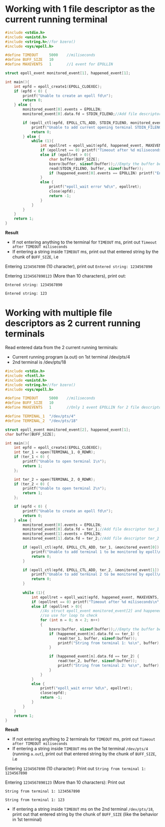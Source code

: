 # Working with 1 file descriptor as the current running terminal

```c
#include <stdio.h>
#include <unistd.h>
#include <string.h>//for bzero()
#include <sys/epoll.h>

#define TIMEOUT     5000    //miliseconds
#define BUFF_SIZE   10
#define MAXEVENTS   1       //1 event for EPOLLIN

struct epoll_event monitored_event[1], happened_event[1];

int main(){
    int epfd = epoll_create1(EPOLL_CLOEXEC);
    if (epfd < 0) {
        printf("Unable to create an epoll fd\n");
        return 0;
    } else {
        monitored_event[0].events = EPOLLIN;
        monitored_event[0].data.fd = STDIN_FILENO;//Add file descriptor STDIN_FILENO to monitor

        if (epoll_ctl(epfd, EPOLL_CTL_ADD, STDIN_FILENO, monitored_event) < 0){
            printf("Unable to add current opening terminal STDIN_FILENO to be monitored by epoll\n");
            return 0;
        } else {
            while (1){
                int epollret = epoll_wait(epfd, happened_event, MAXEVENTS, TIMEOUT);
                if (epollret == 0) printf("Timeout after %d miliseconds\n", TIMEOUT);
                else if (epollret > 0){
                    char buffer[BUFF_SIZE];
                    bzero(buffer, sizeof(buffer));//Empty the buffer before entering value
                    read(STDIN_FILENO, buffer, sizeof(buffer));
                    if (happened_event[0].events == EPOLLIN) printf("Entered string: %s", buffer);
                }
                else {
                    printf("epoll_wait error %d\n", epollret);        
                    close(epfd);
                    return -1;
                }
            }
        }
    }
    return 1;
}
```

**Result**

* If not entering anything to the terminal for ``TIMEOUT`` ms, print out ``Timeout after TIMEOUT miliseconds``
* If entering a string inside ``TIMEOUT`` ms, print out that entered string by the chunk of ``BUFF_SIZE``, i.e

Entering ``1234567890`` (10 character), print out ``Entered string: 1234567890``

Entering ``1234567890123`` (More than 10 characters), print out: 

``Entered string: 1234567890``

``Entered string: 123``

# Working with multiple file descriptors as 2 current running terminals

Read entered data from the 2 current running terminals:

* Current running program (a.out) on 1st terminal /dev/pts/4
* 2nd terminal is /dev/pts/18

```c
#include <stdio.h>
#include <fcntl.h>
#include <unistd.h>
#include <string.h>//for bzero()
#include <sys/epoll.h>

#define TIMEOUT     5000    //miliseconds
#define BUFF_SIZE   10
#define MAXEVENTS   1       //Only 1 event EPOLLIN for 2 file descriptors

#define TERMINAL_1  "/dev/pts/4"
#define TERMINAL_2  "/dev/pts/18"

struct epoll_event monitored_event[2], happened_event[1];
char buffer[BUFF_SIZE];

int main(){
    int epfd = epoll_create1(EPOLL_CLOEXEC);
    int ter_1 = open(TERMINAL_1, O_RDWR);
    if (ter_1 < 0) {
        printf("Unable to open terminal 1\n");
        return 1;
    };

    int ter_2 = open(TERMINAL_2, O_RDWR);
    if (ter_2 < 0) {
        printf("Unable to open terminal 2\n");
        return 1;
    };

    if (epfd < 0) {
        printf("Unable to create an epoll fd\n");
        return 0;
    } else {
        monitored_event[0].events = EPOLLIN;
        monitored_event[0].data.fd = ter_1;//Add file descriptor ter_1 to monitor
        monitored_event[1].events = EPOLLIN;
        monitored_event[1].data.fd = ter_2;//Add file descriptor ter_2 to monitor

        if (epoll_ctl(epfd, EPOLL_CTL_ADD, ter_1, &monitored_event[0]) < 0){
            printf("Unable to add terminal 1 to be monitored by epoll\n");
            return 0;
        } 

        if (epoll_ctl(epfd, EPOLL_CTL_ADD, ter_2, &monitored_event[1]) < 0){
            printf("Unable to add terminal 2 to be monitored by epoll\n");
            return 0;
        } 
    
        while (1){
            int epollret = epoll_wait(epfd, happened_event, MAXEVENTS, TIMEOUT);
            if (epollret == 0) printf("Timeout after %d miliseconds\n", TIMEOUT);
            else if (epollret > 0){
                //As struct epoll_event monitored_event[2] and happened_event[1] are different
                //so use for loop to check
                for (int n = 0; n < 2; n++)
                {
                    bzero(buffer, sizeof(buffer));//Empty the buffer before entering value
                    if (happened_event[n].data.fd == ter_1) {
                        read(ter_1, buffer, sizeof(buffer));                    
                        printf("String from terminal 1: %s\n", buffer);
                    }

                    if (happened_event[n].data.fd == ter_2) {
                        read(ter_2, buffer, sizeof(buffer));                    
                        printf("String from terminal 2: %s\n", buffer);
                    }                
                }
            }
            else {
                printf("epoll_wait error %d\n", epollret);        
                close(epfd);
                return -1;
            }
        }
    }
    return 1;
}
```

**Result**

* If not entering anything to 2 terminals for ``TIMEOUT`` ms, print out ``Timeout after TIMEOUT miliseconds``
* If entering a string inside ``TIMEOUT`` ms on the 1st terminal ``/dev/pts/4`` (running ``a.out``), print out that entered string by the chunk of ``BUFF_SIZE``, i.e

Entering ``1234567890`` (10 character): Print out ``String from terminal 1: 1234567890``

Entering ``1234567890123`` (More than 10 characters): Print out 

``String from terminal 1: 1234567890``

``String from terminal 1: 123``

* If entering a string inside ``TIMEOUT`` ms on the 2nd terminal ``/dev/pts/18``, print out that entered string by the chunk of ``BUFF_SIZE`` (like the behavior in 1st terminal)
